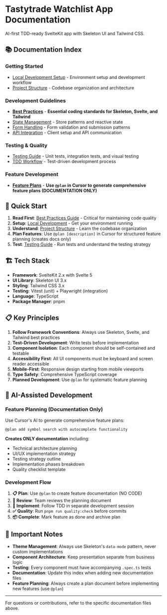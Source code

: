# Tastytrade Watchlist App Documentation

AI-first TDD-ready SvelteKit app with Skeleton UI and Tailwind CSS.

## 📚 Documentation Index

### Getting Started

- [Local Development Setup](LOCAL_DEV.md) - Environment setup and development workflow
- [Project Structure](STRUCTURE.md) - Codebase organization and architecture

### Development Guidelines

- [**Best Practices**](BEST_PRACTICES.md) - **Essential coding standards for Skeleton, Svelte, and Tailwind**
- [State Management](STATE_MANAGEMENT.md) - Store patterns and reactive state
- [Form Handling](FORM_HANDLING.md) - Form validation and submission patterns
- [API Integration](API_INTEGRATION.md) - Client setup and API communication

### Testing & Quality

- [Testing Guide](TESTING.md) - Unit tests, integration tests, and visual testing
- [TDD Workflow](TDD_WORKFLOW.md) - Test-driven development process

### Feature Development

- [**Feature Plans**](features/README.md) - **Use `@plan` in Cursor to generate comprehensive feature plans (DOCUMENTATION ONLY)**

## 🎯 Quick Start

1. **Read First**: [Best Practices Guide](BEST_PRACTICES.md) - Critical for maintaining code quality
2. **Setup**: [Local Development](LOCAL_DEV.md) - Get your environment running
3. **Understand**: [Project Structure](STRUCTURE.md) - Learn the codebase organization
4. **Plan Features**: Use `@plan [description]` in Cursor for structured feature planning (creates docs only)
5. **Test**: [Testing Guide](TESTING.md) - Run tests and understand the testing strategy

## 🏗️ Tech Stack

- **Framework**: SvelteKit 2.x with Svelte 5
- **UI Library**: Skeleton UI 3.x
- **Styling**: Tailwind CSS 3.x
- **Testing**: Vitest (unit) + Playwright (integration)
- **Language**: TypeScript
- **Package Manager**: pnpm

## 📋 Key Principles

1. **Follow Framework Conventions**: Always use Skeleton, Svelte, and Tailwind best practices
2. **Test-Driven Development**: Write tests before implementation
3. **Component Isolation**: Each component should be self-contained and testable
4. **Accessibility First**: All UI components must be keyboard and screen reader accessible
5. **Mobile-First**: Responsive design starting from mobile viewports
6. **Type Safety**: Comprehensive TypeScript coverage
7. **Planned Development**: Use `@plan` for systematic feature planning

## 🚀 AI-Assisted Development

### Feature Planning (Documentation Only)

Use Cursor's AI to generate comprehensive feature plans:

```
@plan add symbol search with autocomplete functionality
```

**Creates ONLY documentation** including:

- Technical architecture planning
- UI/UX implementation strategy
- Testing strategy outline
- Implementation phases breakdown
- Quality checklist template

### Development Flow

1. **📋 Plan**: Use `@plan` to create feature documentation (NO CODE)
2. **👀 Review**: Team reviews the planning document
3. **🔨 Implement**: Follow TDD in separate development session
4. **✅ Quality**: Run `pnpm run quality:check` before commits
5. **📦 Complete**: Mark feature as done and archive plan

## 🚨 Important Notes

- **Theme Management**: Always use Skeleton's `data-mode` pattern, never custom implementations
- **Component Architecture**: Keep presentation separate from business logic
- **Testing**: Every component must have accompanying `.spec.ts` tests
- **Documentation**: Update this index when adding new documentation files
- **Feature Planning**: Always create a plan document before implementing new features (use `@plan`)

---

For questions or contributions, refer to the specific documentation files above.
